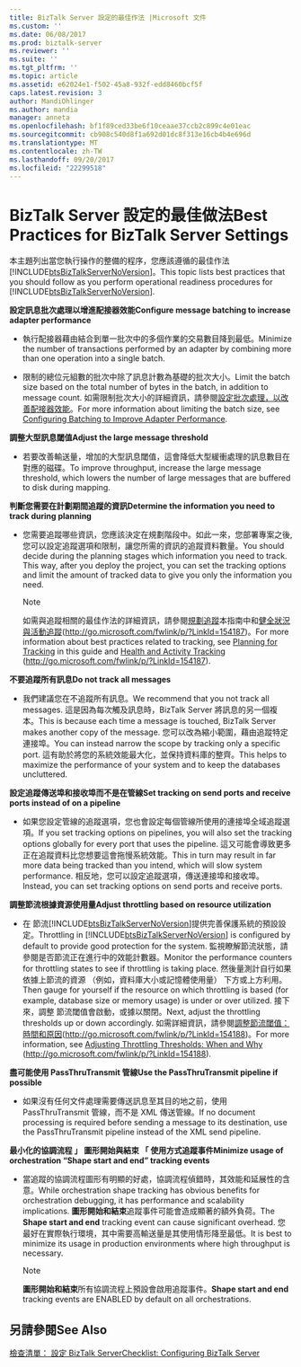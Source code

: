 ```yaml
---
title: BizTalk Server 設定的最佳作法 |Microsoft 文件
ms.custom: ''
ms.date: 06/08/2017
ms.prod: biztalk-server
ms.reviewer: ''
ms.suite: ''
ms.tgt_pltfrm: ''
ms.topic: article
ms.assetid: e62024e1-f502-45a8-932f-edd8460bcf5f
caps.latest.revision: 3
author: MandiOhlinger
ms.author: mandia
manager: anneta
ms.openlocfilehash: bf1f89ced33be6f10ceaae37ccb2c899c4e01eac
ms.sourcegitcommit: cb908c540d8f1a692d01dc8f313e16cb4b4e696d
ms.translationtype: MT
ms.contentlocale: zh-TW
ms.lasthandoff: 09/20/2017
ms.locfileid: "22299518"
---
```

# <a name="best-practices-for-biztalk-server-settings"></a><span data-ttu-id="5c24a-102">BizTalk Server 設定的最佳做法</span><span class="sxs-lookup"><span data-stu-id="5c24a-102">Best Practices for BizTalk Server Settings</span></span>
<span data-ttu-id="5c24a-103">本主題列出當您執行操作的整備的程序，您應該遵循的最佳作法[!INCLUDE[btsBizTalkServerNoVersion](../includes/btsbiztalkservernoversion-md.md)]。</span><span class="sxs-lookup"><span data-stu-id="5c24a-103">This topic lists best practices that you should follow as you perform operational readiness procedures for [!INCLUDE[btsBizTalkServerNoVersion](../includes/btsbiztalkservernoversion-md.md)].</span></span>  
  
 <span data-ttu-id="5c24a-104">**設定訊息批次處理以增進配接器效能**</span><span class="sxs-lookup"><span data-stu-id="5c24a-104">**Configure message batching to increase adapter performance**</span></span>  
  
-   <span data-ttu-id="5c24a-105">執行配接器藉由結合到單一批次中的多個作業的交易數目降到最低。</span><span class="sxs-lookup"><span data-stu-id="5c24a-105">Minimize the number of transactions performed by an adapter by combining more than one operation into a single batch.</span></span>  
  
-   <span data-ttu-id="5c24a-106">限制的總位元組數的批次中除了訊息計數為基礎的批次大小。</span><span class="sxs-lookup"><span data-stu-id="5c24a-106">Limit the batch size based on the total number of bytes in the batch, in addition to message count.</span></span> <span data-ttu-id="5c24a-107">如需限制批次大小的詳細資訊，請參閱[設定批次處理，以改善配接器效能](../technical-guides/configuring-batching-to-improve-adapter-performance.md)。</span><span class="sxs-lookup"><span data-stu-id="5c24a-107">For more information about limiting the batch size, see [Configuring Batching to Improve Adapter Performance](../technical-guides/configuring-batching-to-improve-adapter-performance.md).</span></span>  
  
 <span data-ttu-id="5c24a-108">**調整大型訊息閾值**</span><span class="sxs-lookup"><span data-stu-id="5c24a-108">**Adjust the large message threshold**</span></span>  
  
-   <span data-ttu-id="5c24a-109">若要改善輸送量，增加的大型訊息閾值，這會降低大型緩衝處理的訊息數目在對應的磁碟。</span><span class="sxs-lookup"><span data-stu-id="5c24a-109">To improve throughput, increase the large message threshold, which lowers the number of large messages that are buffered to disk during mapping.</span></span>  
  
 <span data-ttu-id="5c24a-110">**判斷您需要在計劃期間追蹤的資訊**</span><span class="sxs-lookup"><span data-stu-id="5c24a-110">**Determine the information you need to track during planning**</span></span>  
  
-   <span data-ttu-id="5c24a-111">您需要追蹤哪些資訊，您應該決定在規劃階段中。如此一來，您部署專案之後, 您可以設定追蹤選項和限制，讓您所需的資訊的追蹤資料數量。</span><span class="sxs-lookup"><span data-stu-id="5c24a-111">You should decide during the planning stages which information you need to track. This way, after you deploy the project, you can set the tracking options and limit the amount of tracked data to give you only the information you need.</span></span>  
  
    > [!NOTE]  
    >  <span data-ttu-id="5c24a-112">如需與追蹤相關的最佳作法的詳細資訊，請參閱[規劃追蹤](../technical-guides/planning-for-tracking.md)本指南中和[健全狀況與活動追蹤](http://go.microsoft.com/fwlink/p/?LinkId=154187)(http://go.microsoft.com/fwlink/p/?LinkId=154187)。</span><span class="sxs-lookup"><span data-stu-id="5c24a-112">For more information about best practices related to tracking, see [Planning for Tracking](../technical-guides/planning-for-tracking.md) in this guide and [Health and Activity Tracking](http://go.microsoft.com/fwlink/p/?LinkId=154187) (http://go.microsoft.com/fwlink/p/?LinkId=154187).</span></span>  
  
 <span data-ttu-id="5c24a-113">**不要追蹤所有訊息**</span><span class="sxs-lookup"><span data-stu-id="5c24a-113">**Do not track all messages**</span></span>  
  
-   <span data-ttu-id="5c24a-114">我們建議您在不追蹤所有訊息。</span><span class="sxs-lookup"><span data-stu-id="5c24a-114">We recommend that you not track all messages.</span></span> <span data-ttu-id="5c24a-115">這是因為每次觸及訊息時，BizTalk Server 將訊息的另一個複本。</span><span class="sxs-lookup"><span data-stu-id="5c24a-115">This is because each time a message is touched, BizTalk Server makes another copy of the message.</span></span> <span data-ttu-id="5c24a-116">您可以改為縮小範圍，藉由追蹤特定連接埠。</span><span class="sxs-lookup"><span data-stu-id="5c24a-116">You can instead narrow the scope by tracking only a specific port.</span></span> <span data-ttu-id="5c24a-117">這有助於將您的系統效能最大化，並保持資料庫的整齊。</span><span class="sxs-lookup"><span data-stu-id="5c24a-117">This helps to maximize the performance of your system and to keep the databases uncluttered.</span></span>  
  
 <span data-ttu-id="5c24a-118">**設定追蹤傳送埠和接收埠而不是在管線**</span><span class="sxs-lookup"><span data-stu-id="5c24a-118">**Set tracking on send ports and receive ports instead of on a pipeline**</span></span>  
  
-   <span data-ttu-id="5c24a-119">如果您設定管線的追蹤選項，您也會設定每個管線所使用的連接埠全域追蹤選項。</span><span class="sxs-lookup"><span data-stu-id="5c24a-119">If you set tracking options on pipelines, you will also set the tracking options globally for every port that uses the pipeline.</span></span> <span data-ttu-id="5c24a-120">這又可能會導致更多正在追蹤資料比您想要這會拖慢系統效能。</span><span class="sxs-lookup"><span data-stu-id="5c24a-120">This in turn may result in far more data being tracked than you intend, which will slow system performance.</span></span> <span data-ttu-id="5c24a-121">相反地，您可以設定追蹤選項，傳送連接埠和接收埠。</span><span class="sxs-lookup"><span data-stu-id="5c24a-121">Instead, you can set tracking options on send ports and receive ports.</span></span>  
  
 <span data-ttu-id="5c24a-122">**調整節流根據資源使用量**</span><span class="sxs-lookup"><span data-stu-id="5c24a-122">**Adjust throttling based on resource utilization**</span></span>  
  
-   <span data-ttu-id="5c24a-123">在 節流[!INCLUDE[btsBizTalkServerNoVersion](../includes/btsbiztalkservernoversion-md.md)]提供完善保護系統的預設設定。</span><span class="sxs-lookup"><span data-stu-id="5c24a-123">Throttling in [!INCLUDE[btsBizTalkServerNoVersion](../includes/btsbiztalkservernoversion-md.md)] is configured by default to provide good protection for the system.</span></span> <span data-ttu-id="5c24a-124">監視瞭解節流狀態，請參閱是否節流正在進行中的效能計數器。</span><span class="sxs-lookup"><span data-stu-id="5c24a-124">Monitor the performance counters for throttling states to see if throttling is taking place.</span></span> <span data-ttu-id="5c24a-125">然後量測計自行如果依據上節流的資源 （例如，資料庫大小或記憶體使用量） 下方或上方利用。</span><span class="sxs-lookup"><span data-stu-id="5c24a-125">Then gauge for yourself if the resource on which throttling is based (for example, database size or memory usage) is under or over utilized.</span></span> <span data-ttu-id="5c24a-126">接下來，調整 節流閾值會啟動，或據以關閉。</span><span class="sxs-lookup"><span data-stu-id="5c24a-126">Next, adjust the throttling thresholds up or down accordingly.</span></span> <span data-ttu-id="5c24a-127">如需詳細資訊，請參閱[調整節流閾值： 時間和原因](http://go.microsoft.com/fwlink/p/?LinkId=154188)(http://go.microsoft.com/fwlink/p/?LinkId=154188)。</span><span class="sxs-lookup"><span data-stu-id="5c24a-127">For more information, see [Adjusting Throttling Thresholds: When and Why](http://go.microsoft.com/fwlink/p/?LinkId=154188) (http://go.microsoft.com/fwlink/p/?LinkId=154188).</span></span>  
  
 <span data-ttu-id="5c24a-128">**盡可能使用 PassThruTransmit 管線**</span><span class="sxs-lookup"><span data-stu-id="5c24a-128">**Use the PassThruTransmit pipeline if possible**</span></span>  
  
-   <span data-ttu-id="5c24a-129">如果沒有任何文件處理需要傳送訊息至其目的地之前，使用 PassThruTransmit 管線，而不是 XML 傳送管線。</span><span class="sxs-lookup"><span data-stu-id="5c24a-129">If no document processing is required before sending a message to its destination, use the PassThruTransmit pipeline instead of the XML send pipeline.</span></span>  
  
 <span data-ttu-id="5c24a-130">**最小化的協調流程 」 圖形開始與結束 「 使用方式追蹤事件**</span><span class="sxs-lookup"><span data-stu-id="5c24a-130">**Minimize usage of orchestration “Shape start and end” tracking events**</span></span>  
  
-   <span data-ttu-id="5c24a-131">當追蹤的協調流程圖形有明顯的好處，協調流程偵錯時，其效能和延展性的含意。</span><span class="sxs-lookup"><span data-stu-id="5c24a-131">While orchestration shape tracking has obvious benefits for orchestration debugging, it has performance and scalability implications.</span></span> <span data-ttu-id="5c24a-132">**圖形開始和結束**追蹤事件可能會造成顯著的額外負荷。</span><span class="sxs-lookup"><span data-stu-id="5c24a-132">The **Shape start and end** tracking event can cause significant overhead.</span></span> <span data-ttu-id="5c24a-133">您最好在實際執行環境，其中需要高輸送量是其使用情形降至最低。</span><span class="sxs-lookup"><span data-stu-id="5c24a-133">It is best to minimize its usage in production environments where high throughput is necessary.</span></span>  
  
    > [!NOTE]  
    >  <span data-ttu-id="5c24a-134">**圖形開始和結束**所有協調流程上預設會啟用追蹤事件。</span><span class="sxs-lookup"><span data-stu-id="5c24a-134">**Shape start and end** tracking events are ENABLED by default on all orchestrations.</span></span>  
  
## <a name="see-also"></a><span data-ttu-id="5c24a-135">另請參閱</span><span class="sxs-lookup"><span data-stu-id="5c24a-135">See Also</span></span>  
 [<span data-ttu-id="5c24a-136">檢查清單： 設定 BizTalk Server</span><span class="sxs-lookup"><span data-stu-id="5c24a-136">Checklist: Configuring BizTalk Server</span></span>](../technical-guides/checklist-configuring-biztalk-server.md)